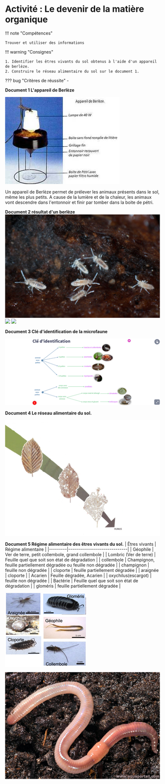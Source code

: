 # Activité : Le devenir de la matière organique

!!! note "Compétences"

    Trouver et utiliser des informations 

!!! warning "Consignes"

    1. Identifier les êtres vivants du sol obtenus à l'aide d'un appareil de berlèze.
    2. Construire le réseau alimentaire du sol sur le document 1.

    
??? bug "Critères de réussite"
    - 


**Document 1 L'appareil de Berlèze**

![](pictures/appareilBerleze.png)

Un appareil de Berlèze permet de prélever les animaux présents dans le sol, même les plus petits. A cause de la lumière et de la chaleur, les animaux vont descendre dans l'entonnoir et finir par tomber dans la boite de pétri.

**Document 2 résultat d'un berlèze**
![](pictures/collemboles.png)
![](pictures/acariens.png)
![](pictures/nematodes.png)


**Document 3 Clé d'identification de la microfaune**

![](pictures/cleDeterMicrofaune.png)



**Document 4 Le réseau alimentaire du sol.**

![](pictures/reseauAlimSol.png)


**Document 5 Régime alimentaire des êtres vivants du sol.**
|  Êtres vivants |  Régime alimentaire |
|---------|------------------------------|
|  Géophile  |  Ver de terre, petit collembole, grand collembole      |
|  Lombric (Ver de terre) |  Feuille quel que soit son état de dégradation |
|  collembole |  Champignon, feuille partiellement dégradée ou feuille non dégradée |
|  champignon |   feuille non dégradée |
|  cloporte  |  feuille partiellement dégradée |
|  araignée  |  cloporte |
|  Acarien   |  Feuille dégradée, Acarien |
|  oxychilus(escargot) |  feuille non dégradée |
|  Bactérie  |  Feuille quel que soit son état de dégradation |
|  gloméris  |  feuille partiellement dégradée |

![](pictures/microfaune.png)

![Alt text](image-1.png)